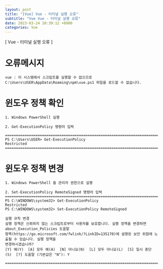 ```yaml
---  
layout: post  
title: "[Vue] Vue - 터미널 실행 오류"  
subtitle: "Vue Vue - 터미널 실행 오류"  
date: 2023-03-24 10:39:12 +0900  
categories: Vue  
---  
```

[ Vue - 터미널 실행 오류 ]  
  
  
# 오류메시지  
	vue : 이 시스템에서 스크립트를 실행할 수 없으므로 C:\Users\USER\AppData\Roaming\npm\vue.ps1 파일을 로드할 수 없습니다.   
  
  
# 윈도우 정책 확인  
  
	1. Windows PowerShell 실행  
  
	2. Get-ExecutionPolicy 명령어 입력  
  
	=================================================================================================================  
	PS C:\Users\USER> Get-ExecutionPolicy  
	Restricted  
	=================================================================================================================  
  
  
# 윈도우 정책 변경  
  
	1. Windows PowerShell 을 관리자 권한으로 실행  
  
	2. Set-ExecutionPolicy RemoteSigned 명령어 입력  
	=================================================================================================================  
	PS C:\WINDOWS\system32> Get-ExecutionPolicy  
	Restricted  
	PS C:\WINDOWS\system32> Set-ExecutionPolicy RemoteSigned  
  
	실행 규칙 변경  
	실행 정책은 신뢰하지 않는 스크립트로부터 사용자를 보호합니다. 실행 정책을 변경하면 about_Execution_Policies 도움말  
	항목(https://go.microsoft.com/fwlink/?LinkID=135170)에 설명된 보안 위험에 노출될 수 있습니다. 실행 정책을  
	변경하시겠습니까?  
	[Y] 예(Y)  [A] 모두 예(A)  [N] 아니요(N)  [L] 모두 아니요(L)  [S] 일시 중단(S)  [?] 도움말 (기본값은 "N"): Y  
  
	=================================================================================================================  
